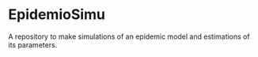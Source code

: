 # EpidemioSimu
A repository to make simulations of an epidemic model and estimations of its parameters.
